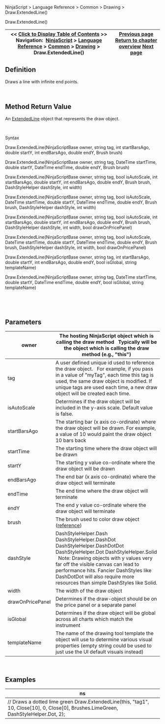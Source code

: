 ﻿


NinjaScript \> Language Reference \> Common \> Drawing \> Draw.ExtendedLine()






















Draw.ExtendedLine()







| \<\< [Click to Display Table of Contents](draw_extendedline.md) \>\> **Navigation:**     [NinjaScript](ninjascript-1.md) \> [Language Reference](language_reference_wip-1.md) \> [Common](common-1.md) \> [Drawing](drawing-1.md) \> Draw.ExtendedLine() | [Previous page](ellipse-1.md) [Return to chapter overview](drawing-1.md) [Next page](extendedline-1.md) |
| --- | --- |











## Definition


Draws a line with infinite end points.


 


## Method Return Value


An [ExtendedLine](extendedline-1.md) object that represents the draw object.


 


Syntax  

Draw.ExtendedLine(NinjaScriptBase owner, string tag, int startBarsAgo, double startY, int endBarsAgo, double endY, Brush brush)  

Draw.ExtendedLine(NinjaScriptBase owner, string tag, DateTime startTime, double startY, DateTime endTime, double endY, Brush brush)  

Draw.ExtendedLine(NinjaScriptBase owner, string tag, bool isAutoScale, int startBarsAgo, double startY, int endBarsAgo, double endY, Brush brush, DashStyleHelper dashStyle, int width)  

Draw.ExtendedLine(NinjaScriptBase owner, string tag, bool isAutoScale, DateTime startTime, double startY, DateTime endTime, double endY, Brush brush, DashStyleHelper dashStyle, int width)  

Draw.ExtendedLine(NinjaScriptBase owner, string tag, bool isAutoScale, int startBarsAgo, double startY, int endBarsAgo, double endY, Brush brush, DashStyleHelper dashStyle, int width, bool drawOnPricePanel)  

Draw.ExtendedLine(NinjaScriptBase owner, string tag, bool isAutoScale, DateTime startTime, double startY, DateTime endTime, double endY, Brush brush, DashStyleHelper dashStyle, int width, bool drawOnPricePanel)  

Draw.ExtendedLine(NinjaScriptBase owner, string tag, int startBarsAgo, double startY, int endBarsAgo, double endY, bool isGlobal, string templateName)  

Draw.ExtendedLine(NinjaScriptBase owner, string tag, DateTime startTime, double startY, DateTime endTime, double endY, bool isGlobal, string templateName)


 


 


## Parameters




| owner | The hosting NinjaScript object which is calling the draw method   Typically will be the object which is calling the draw method (e.g., "this") |
| --- | --- |
| tag | A user defined unique id used to reference the draw object.    For example, if you pass in a value of "myTag", each time this tag is used, the same draw object is modified. If unique tags are used each time, a new draw object will be created each time. |
| isAutoScale | Determines if the draw object will be included in the y\-axis scale. Default value is false. |
| startBarsAgo | The starting bar (x axis co\-ordinate) where the draw object will be drawn. For example, a value of 10 would paint the draw object 10 bars back |
| startTime | The starting time where the draw object will be drawn |
| startY | The starting y value co\-ordinate where the draw object will be drawn |
| endBarsAgo | The end bar (x axis co\-ordinate) where the draw object will terminate |
| endTime | The end time where the draw object will terminate |
| endY | The end y value co\-ordinate where the draw object will terminate |
| brush | The brush used to color draw object ([reference](https://msdn.microsoft.com/en-us/library/system.windows.media.brushes%28v=vs.110%29.aspx)) |
| dashStyle | DashStyleHelper.Dash  DashStyleHelper.DashDot  DashStyleHelper.DashDotDot  DashStyleHelper.Dot  DashStyleHelper.Solid    Note: Drawing objects with y values very far off the visible canvas can lead to performance hits. Fancier DashStyles like DashDotDot will also require more resources than simple DashStyles like Solid. |
| width | The width of the draw object |
| drawOnPricePanel | Determines if the draw\-object should be on the price panel or a separate panel |
| isGlobal | Determines if the draw object will be global across all charts which match the instrument |
| templateName | The name of the drawing tool template the object will use to determine various visual properties (empty string could be used to just use the UI default visuals instead) |



 


## 


## Examples




| ns |
| --- |
| // Draws a dotted lime green Draw.ExtendedLine(this, "tag1", 10, Close\[10], 0, Close\[0], Brushes.LimeGreen, DashStyleHelper.Dot, 2); |









